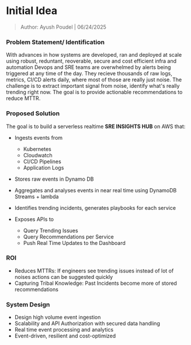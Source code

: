 # Initial Idea

> Author: Ayush Poudel | 06/24/2025

### Problem Statement/ Identification

With advances in how systems are developed, ran and deployed at scale using robust, reduntant, reoverable, secure and cost efficient infra and automation Devops and SRE teams are overwhelmed by alerts being triggered at any time of the day. They recieve thousands of raw logs, metrics, CI/CD alerts daily, where most of those are really just noise. The challenge is to extract important signal from noise, identify what's really trending right now. The goal is to provide actionable recommendations to reduce MTTR. 

### Proposed Solution

The goal is to build a serverless realtime **SRE INSIGHTS HUB** on AWS that:

- Ingests events from 
    - Kubernetes
    - Cloudwatch
    - CI/CD Pipelines
    - Application Logs

- Stores raw events in Dynamo DB
- Aggregates and analyses events in near real time using DynamoDB Streams + lambda
- Identifies trending incidents, generates playbooks for each service
- Exposes APIs to 
    - Query Trending Issues
    - Query Recommendations per Service
    - Push Real Time Updates to the Dashboard


### ROI

- Reduces MTTRs: If engineers see trending issues instead of lot of noises actions can be suggested quickly
- Capturing Tribal Knowledge: Past Incidents become more of stored recommendations

### System Design

- Design high volume event ingestion
- Scalability and API Authorization with secured data handling
- Real time event processing and analytics
- Event-driven, resilient and cost-optimized